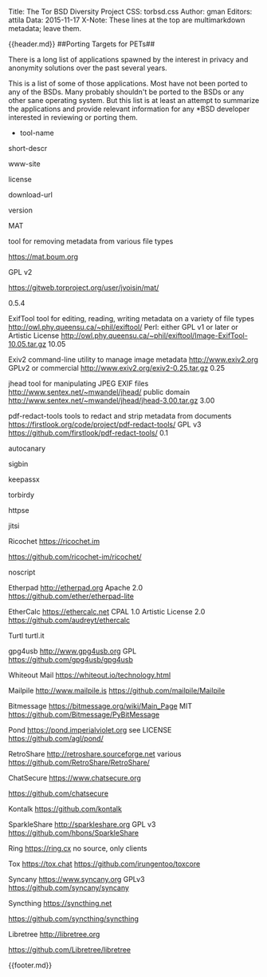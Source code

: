 Title: The Tor BSD Diversity Project
CSS: torbsd.css
Author: gman
Editors: attila
Data: 2015-11-17
X-Note: These lines at the top are multimarkdown metadata; leave them.


{{header.md}}
##Porting Targets for PETs##

There is a long list of applications spawned by the interest in privacy and anonymity solutions over the past several years.

This is a list of some of those applications. Most have not been ported to any of the BSDs. Many probably shouldn't be ported to the BSDs or any other sane operating system. But this list is at least an attempt to summarize the applications and provide relevant information for any *BSD developer interested in reviewing or porting them.

* tool-name

short-descr

www-site

license

download-url

version


MAT

tool for removing metadata from various file types

https://mat.boum.org

GPL v2

https://gitweb.torproject.org/user/jvoisin/mat/

0.5.4


ExifTool 
tool for editing, reading, writing metadata on a variety of file types 
http://owl.phy.queensu.ca/~phil/exiftool/
Perl: either GPL v1 or later or Artistic License
http://owl.phy.queensu.ca/~phil/exiftool/Image-ExifTool-10.05.tar.gz
10.05

Exiv2
command-line utility to manage image metadata
http://www.exiv2.org
GPLv2 or commercial
http://www.exiv2.org/exiv2-0.25.tar.gz
0.25

jhead
tool for manipulating JPEG EXIF files
http://www.sentex.net/~mwandel/jhead/
public domain
http://www.sentex.net/~mwandel/jhead/jhead-3.00.tar.gz
3.00

pdf-redact-tools
tools to redact and strip metadata from documents
https://firstlook.org/code/project/pdf-redact-tools/
GPL v3
https://github.com/firstlook/pdf-redact-tools/
0.1

autocanary


sigbin

keepassx

torbirdy

httpse

jitsi

Ricochet
https://ricochet.im

https://github.com/ricochet-im/ricochet/


noscript

Etherpad
http://etherpad.org
Apache 2.0
https://github.com/ether/etherpad-lite

EtherCalc
https://ethercalc.net
CPAL 1.0 Artistic License 2.0
https://github.com/audreyt/ethercalc

Turtl
turtl.it

gpg4usb
http://www.gpg4usb.org
GPL
https://github.com/gpg4usb/gpg4usb

Whiteout Mail
https://whiteout.io/technology.html

Mailpile
http://www.mailpile.is
https://github.com/mailpile/Mailpile

Bitmessage
https://bitmessage.org/wiki/Main_Page
MIT
https://github.com/Bitmessage/PyBitMessage

Pond
https://pond.imperialviolet.org
see LICENSE
https://github.com/agl/pond/

RetroShare
http://retroshare.sourceforge.net
various
https://github.com/RetroShare/RetroShare/

ChatSecure
https://www.chatsecure.org

https://github.com/chatsecure

Kontalk
https://github.com/kontalk

SparkleShare
http://sparkleshare.org
GPL v3
https://github.com/hbons/SparkleShare

Ring
https://ring.cx
no source, only clients

Tox
https://tox.chat
https://github.com/irungentoo/toxcore

Syncany
https://www.syncany.org
GPLv3
https://github.com/syncany/syncany

Syncthing
https://syncthing.net

https://github.com/syncthing/syncthing

Libretree
http://libretree.org

https://github.com/Libretree/libretree













{{footer.md}}
